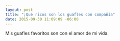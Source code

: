 ```yaml
---
layout: post
title: "¡Qué ricos son los guafles con compañía"
date: 2015-09-30 11:09:09 -06:00
---
```


Mis guafles favoritos son con el amor de mi vida.

